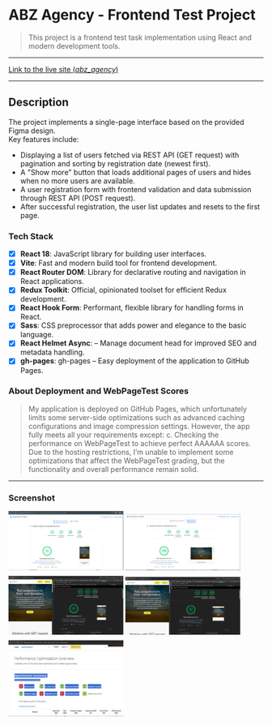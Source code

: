 # ABZ Agency - Frontend Test Project  
> This project is a frontend test task implementation using React and modern development tools.

---

[Link to the live site (*abz_agency*)](https://rss-777.github.io/abz_agency)

---

## Description  
The project implements a single-page interface based on the provided Figma design.  
Key features include:

* Displaying a list of users fetched via REST API (GET request) with pagination and sorting by registration date (newest first).  
* A "Show more" button that loads additional pages of users and hides when no more users are available.  
* A user registration form with frontend validation and data submission through REST API (POST request).  
* After successful registration, the user list updates and resets to the first page.

### Tech Stack  
* [X] **React 18**: JavaScript library for building user interfaces.  
* [X] **Vite**: Fast and modern build tool for frontend development.  
* [X] **React Router DOM**: Library for declarative routing and navigation in React applications.  
* [X] **Redux Toolkit**: Official, opinionated toolset for efficient Redux development.  
* [X] **React Hook Form**: Performant, flexible library for handling forms in React.  
* [X] **Sass**: CSS preprocessor that adds power and elegance to the basic language.
* [X] **React Helmet Async**: – Manage document head for improved SEO and metadata handling.
* [X] **gh-pages**: gh-pages – Easy deployment of the application to GitHub Pages.

### About Deployment and WebPageTest Scores
>My application is deployed on GitHub Pages, which unfortunately limits some server-side optimizations such as advanced caching configurations and image compression settings. However, the app fully meets all your requirements except: c. Checking the performance on WebPageTest to achieve perfect AAAAAA scores. Due to the hosting restrictions, I’m unable to implement some optimizations that affect the WebPageTest grading, but the functionality and overall performance remain solid.
___
### Screenshot
<div style="display: flex; flex-direction: column;  gap: 8px">
    <div>
        <img src="./public/screenshots/pageSpeed_mobile.PNG" width="45%">
        <img src="./public/screenshots/pageSpeed_desktop.PNG" width="45%" >
    </div>
    <div>
        <img src="./public/screenshots/Lighthouse_mobile.PNG" width="45%" >
        <img src="./public/screenshots/Lighthouse_desktop.PNG" width="45%" >
    </div>
    <div>
        <img src="./public/screenshots/тест ААААА.PNG" width="45%">
    </div>
</div>

